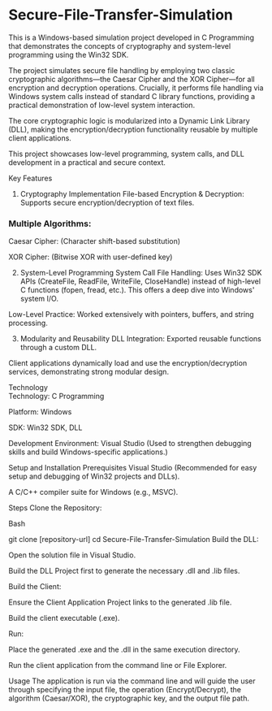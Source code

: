 # Secure-File-Transfer-Simulation

This is a Windows-based simulation project developed in C Programming that demonstrates the concepts of cryptography and system-level programming using the Win32 SDK.

The project simulates secure file handling by employing two classic cryptographic algorithms—the Caesar Cipher and the XOR Cipher—for all encryption and decryption operations. Crucially, it performs file handling via Windows system calls instead of standard C library functions, providing a practical demonstration of low-level system interaction.

The core cryptographic logic is modularized into a Dynamic Link Library (DLL), making the encryption/decryption functionality reusable by multiple client applications.

This project showcases low-level programming, system calls, and DLL development in a practical and secure context.

Key Features
1. Cryptography Implementation
File-based Encryption & Decryption: Supports secure encryption/decryption of text files.

<h3>Multiple Algorithms:</h3>

Caesar Cipher: (Character shift-based substitution)

XOR Cipher: (Bitwise XOR with user-defined key)

2. System-Level Programming
System Call File Handling: Uses Win32 SDK APIs (CreateFile, ReadFile, WriteFile, CloseHandle) instead of high-level C functions (fopen, fread, etc.). This offers a deep dive into Windows' system I/O.

Low-Level Practice: Worked extensively with pointers, buffers, and string processing.

3. Modularity and Reusability
DLL Integration: Exported reusable functions through a custom DLL.

Client applications dynamically load and use the encryption/decryption services, demonstrating strong modular design.

Technology<br>
Technology: C Programming

Platform: Windows

SDK: Win32 SDK, DLL

Development Environment: Visual Studio (Used to strengthen debugging skills and build Windows-specific applications.)

Setup and Installation
Prerequisites
Visual Studio (Recommended for easy setup and debugging of Win32 projects and DLLs).

A C/C++ compiler suite for Windows (e.g., MSVC).

Steps
Clone the Repository:

Bash

git clone [repository-url]
cd Secure-File-Transfer-Simulation
Build the DLL:

Open the solution file in Visual Studio.

Build the DLL Project first to generate the necessary .dll and .lib files.

Build the Client:

Ensure the Client Application Project links to the generated .lib file.

Build the client executable (.exe).

Run:

Place the generated .exe and the .dll in the same execution directory.

Run the client application from the command line or File Explorer.

Usage
The application is run via the command line and will guide the user through specifying the input file, the operation (Encrypt/Decrypt), the algorithm (Caesar/XOR), the cryptographic key, and the output file path.
